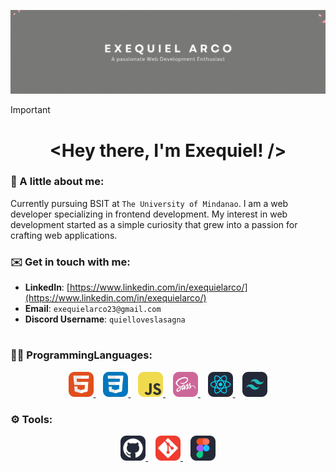 ![Profile Header](./header/header.gif)
> [!IMPORTANT]
> <h1 align="center"><​Hey there​, ​I​'​m Exequiel! /></h1>
> 
> ### 💬 A little about me:
>
> Currently pursuing BSIT at `The University of Mindanao`. I am a web developer specializing in frontend development. My interest in web development started as a simple curiosity that grew into a passion for crafting web applications.
> 
> ### ✉️ Get in touch with me:
>
> - **LinkedIn**: [https://www.linkedin.com/in/exequielarco/](https://www.linkedin.com/in/exequielarco/)
> - **Email**: `exequielarco23@gmail.com`
> - **Discord Username**: `quielloveslasagna`
> #

### 👨‍💻 ​Programming​ Languages​: 
<p align="center"> <!-- Center the whole block -->
  <div align="center"> <!-- Center the images within a div -->
    <a href="https://www.w3.org/html/" target="_blank" rel="noreferrer" >
      <img src="./assets/HTML.svg" alt="html5" width="40" height="40" />
    </a>
    &nbsp;&nbsp;
    <a href="https://www.w3schools.com/css/" target="_blank" rel="noreferrer">
      <img src="./assets/CSS.svg" alt="css3" width="40" height="40"/>
    </a>
    &nbsp;&nbsp;
    <a href="https://developer.mozilla.org/en-US/docs/Web/JavaScript" target="_blank" rel="noreferrer">
      <img src="./assets/JavaScript.svg" alt="javascript" width="40" height="40"/>
    </a>
    &nbsp;&nbsp;
    <a href="https://sass-lang.com/" target="_blank" rel="noreferrer">
      <img src="./assets/Sass.svg" alt="sass" width="40" height="40"/>
    </a>
    &nbsp;&nbsp;
    <a href="https://react.dev/" target="_blank" rel="noreferrer">
      <img src="./assets/React-Dark.png" alt="React" width="40" height="40"/>
    </a>
    &nbsp;&nbsp;
    <a href="https://tailwindcss.com/" target="_blank" rel="noreferrer">
      <img src="./assets/TailwindCSS-Dark.svg" alt="tailwindcss" width="40" height="40"/>
    </a>
  </div>
</p>

### ⚙️ ​Tools​:
<p align="center">
  <div align="center">
    <a href="https://github.com/" target="_blank" rel="noreferrer">
      <img src="./assets/Github-Dark.svg" alt="github" width="40" height="40"/>
    </a>
    &nbsp;&nbsp;
    <a href="https://git-scm.com/" target="_blank" rel="noreferrer">
      <img src="./assets/Git.svg" alt="git" width="40" height="40"/>
    </a>
    &nbsp;&nbsp;
   <a href="https://figma.com/" target="_blank" rel="noreferrer">
      <img src="./assets/Figma-Dark.png" alt="figma" width="40" height="40"/>
    </a>
  </div>
</p>
